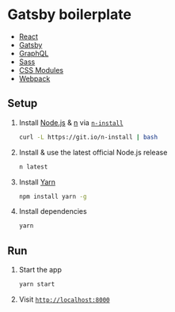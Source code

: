 # Gatsby boilerplate

* [React](https://reactjs.org)
* [Gatsby](https://www.gatsbyjs.org)
* [GraphQL](http://graphql.org)
* [Sass](http://sass-lang.com)
* [CSS Modules](https://github.com/css-modules/css-modules)
* [Webpack](https://webpack.js.org)


## Setup

1. Install [Node.js](https://nodejs.org) & [n](https://github.com/tj/n) via [`n-install`](https://github.com/mklement0/n-install)

   ```bash
   curl -L https://git.io/n-install | bash
   ```

2. Install & use the latest official Node.js release

   ```bash
   n latest
   ```

3. Install [Yarn](https://yarnpkg.com)

   ```bash
   npm install yarn -g
   ```

4. Install dependencies

   ```bash
   yarn
   ```


## Run

1. Start the app

   ```bash
   yarn start
   ```

2. Visit [`http://localhost:8000`](http://localhost:8000)